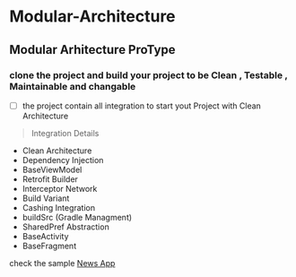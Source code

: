 # Modular-Architecture


## Modular Arhitecture ProType
### clone the project and build your project to be Clean , Testable , Maintainable and changable


- [ ] the project contain all integration to start yout Project with Clean Architecture  

> Integration Details
- Clean Architecture
- Dependency Injection
- BaseViewModel
- Retrofit Builder
- Interceptor Network
- Build Variant
- Cashing Integration
- buildSrc  (Gradle Managment)
- SharedPref Abstraction
- BaseActivity 
- BaseFragment


check the sample [News App](https://pages.github.com/)


